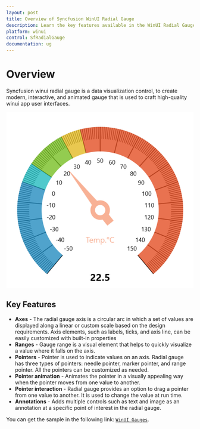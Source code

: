 ```yaml
---
layout: post
title: Overview of Syncfusion WinUI Radial Gauge
description: Learn the key features available in the WinUI Radial Gauge.
platform: winui
control: SfRadialGauge
documentation: ug
---
```


# Overview

Syncfusion winui radial gauge is a data visualization control, to create modern, interactive, and animated gauge that is used to craft high-quality winui app user interfaces.

![Overview winui radial gauge](images/overview/gauge_overview.png)

## Key Features

* **Axes** - The radial gauge axis is a circular arc in which a set of values are displayed along a linear or custom scale based on the design requirements. Axis elements, such as labels, ticks, and axis line, can be easily customized with built-in properties
* **Ranges** - Gauge range is a visual element that helps to quickly visualize a value where it falls on the axis.
* **Pointers** - Pointer is used to indicate values on an axis. Radial gauge has three types of pointers: needle pointer, marker pointer, and range pointer. All the pointers can be customized as needed.
* **Pointer animation** - Animates the pointer in a visually appealing way when the pointer moves from one value to another.
* **Pointer interaction** - Radial gauge provides an option to drag a pointer from one value to another. It is used to change the value at run time.
* **Annotations** - Adds multiple controls such as text and image as an annotation at a specific point of interest in the radial gauge.

You can get the sample in the following link: [`WinUI Gauges`]().